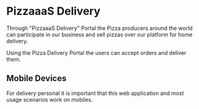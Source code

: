 # PizzaaaS Delivery

Through "PizzaaaS Delivery" Portal the Pizza producers around the world can participate in our business and sell pizzas over our platform for home delivery.

Using the Pizza Delivery Portal the users can accept orders and deliver them.

## Mobile Devices
 
For delivery personal it is important that this web application and most usage scenarios work on mobiles.
